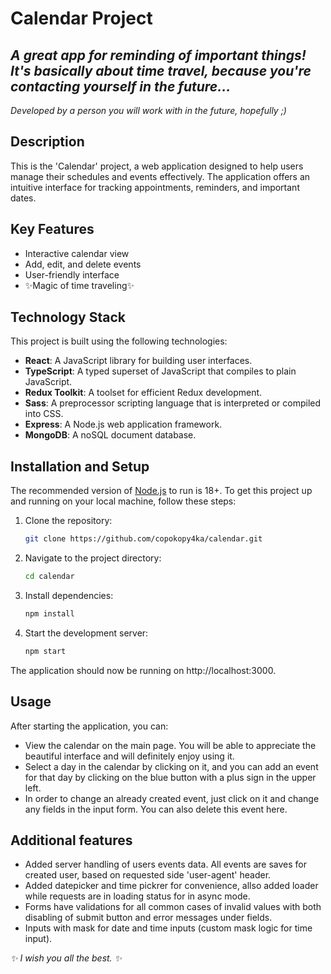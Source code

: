 # Calendar Project
## _A great app for reminding of important things! It's basically about time travel, because you're contacting yourself in the future…_
_Developed by a person you will work with in the future,  hopefully ;)_
## Description
This is the 'Calendar' project, a web application designed to help users manage their schedules and events effectively. The application offers an intuitive interface for tracking appointments, reminders, and important dates.

## Key Features

- Interactive calendar view
- Add, edit, and delete events
- User-friendly interface
- ✨Magic of time traveling✨

## Technology Stack

This project is built using the following technologies:

- **React**: A JavaScript library for building user interfaces.
- **TypeScript**: A typed superset of JavaScript that compiles to plain JavaScript.
- **Redux Toolkit**: A toolset for efficient Redux development.
- **Sass**: A preprocessor scripting language that is interpreted or compiled into CSS.
- **Express**:  A Node.js web application framework.
- **MongoDB**: A noSQL document database.

## Installation and Setup

The recommended version of [Node.js](https://nodejs.org/) to run is 18+.
To get this project up and running on your local machine, follow these steps:

1. Clone the repository:
    ```bash
	git clone https://github.com/copokopy4ka/calendar.git
2. Navigate to the project directory:
	```bash
	cd calendar
3. Install dependencies:
	```bash
	npm install
4. Start the development server:
	```bash
	npm start
The application should now be running on http://localhost:3000.

## Usage
After starting the application, you can:

- View the calendar on the main page. You will be able to appreciate the beautiful interface and will definitely enjoy using it.
- Select a day in the calendar by clicking on it, and you can add an event for that day by clicking on the blue button with a plus sign in the upper left.
- In order to change an already created event, just click on it and change any fields in the input form. You can also delete this event here.

## Additional features
- Added server handling of users events data. All events are saves for created user, based on requested side 'user-agent' header.
- Added datepicker and time pickrer for convenience, allso added loader while requests are in loading status for in async mode.
- Forms have validations for all common cases of invalid values with both disabling of submit button and error messages under fields.
- Inputs with mask for date and time inputs (custom mask logic for time input).

_✨ I wish you all the best. ✨_
